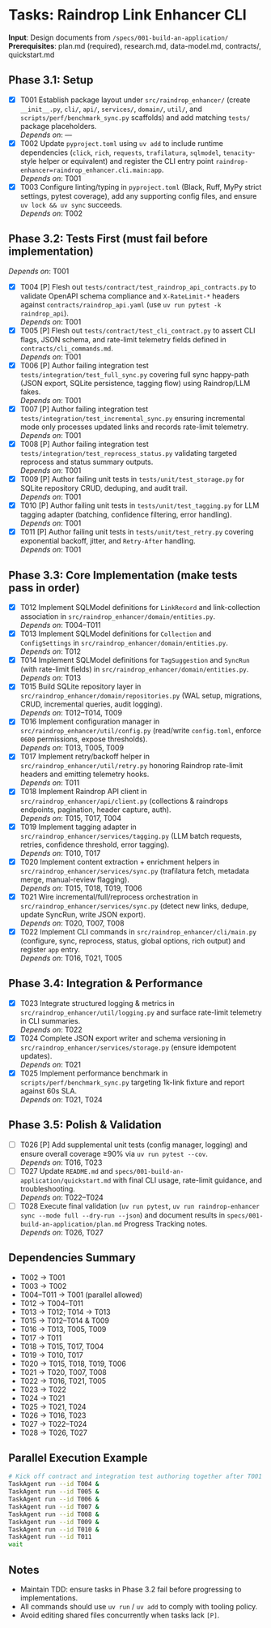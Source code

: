 # Tasks: Raindrop Link Enhancer CLI

**Input**: Design documents from `/specs/001-build-an-application/`
**Prerequisites**: plan.md (required), research.md, data-model.md, contracts/, quickstart.md

## Phase 3.1: Setup
- [X] T001 Establish package layout under `src/raindrop_enhancer/` (create `__init__.py`, `cli/`, `api/`, `services/`, `domain/`, `util/`, and `scripts/perf/benchmark_sync.py` scaffolds) and add matching `tests/` package placeholders.  
  _Depends on_: —
- [X] T002 Update `pyproject.toml` using `uv add` to include runtime dependencies (`click`, `rich`, `requests`, `trafilatura`, `sqlmodel`, `tenacity`-style helper or equivalent) and register the CLI entry point `raindrop-enhancer=raindrop_enhancer.cli.main:app`.  
  _Depends on_: T001
- [X] T003 Configure linting/typing in `pyproject.toml` (Black, Ruff, MyPy strict settings, pytest coverage), add any supporting config files, and ensure `uv lock && uv sync` succeeds.  
  _Depends on_: T002

## Phase 3.2: Tests First (must fail before implementation)
  _Depends on_: T001
 - [X] T004 [P] Flesh out `tests/contract/test_raindrop_api_contracts.py` to validate OpenAPI schema compliance and `X-RateLimit-*` headers against `contracts/raindrop_api.yaml` (use `uv run pytest -k raindrop_api`).  
  _Depends on_: T001
 - [X] T005 [P] Flesh out `tests/contract/test_cli_contract.py` to assert CLI flags, JSON schema, and rate-limit telemetry fields defined in `contracts/cli_commands.md`.  
  _Depends on_: T001
 - [X] T006 [P] Author failing integration test `tests/integration/test_full_sync.py` covering full sync happy-path (JSON export, SQLite persistence, tagging flow) using Raindrop/LLM fakes.  
  _Depends on_: T001
 - [X] T007 [P] Author failing integration test `tests/integration/test_incremental_sync.py` ensuring incremental mode only processes updated links and records rate-limit telemetry.  
  _Depends on_: T001
 - [X] T008 [P] Author failing integration test `tests/integration/test_reprocess_status.py` validating targeted reprocess and status summary outputs.  
  _Depends on_: T001
 - [X] T009 [P] Author failing unit tests in `tests/unit/test_storage.py` for SQLite repository CRUD, deduping, and audit trail.  
  _Depends on_: T001
 - [X] T010 [P] Author failing unit tests in `tests/unit/test_tagging.py` for LLM tagging adapter (batching, confidence filtering, error handling).  
  _Depends on_: T001
 - [X] T011 [P] Author failing unit tests in `tests/unit/test_retry.py` covering exponential backoff, jitter, and `Retry-After` handling.  
  _Depends on_: T001

## Phase 3.3: Core Implementation (make tests pass in order)
 - [X] T012 Implement SQLModel definitions for `LinkRecord` and link-collection association in `src/raindrop_enhancer/domain/entities.py`.  
  _Depends on_: T004–T011
 - [X] T013 Implement SQLModel definitions for `Collection` and `ConfigSettings` in `src/raindrop_enhancer/domain/entities.py`.  
  _Depends on_: T012
 - [X] T014 Implement SQLModel definitions for `TagSuggestion` and `SyncRun` (with rate-limit fields) in `src/raindrop_enhancer/domain/entities.py`.  
  _Depends on_: T013
 - [X] T015 Build SQLite repository layer in `src/raindrop_enhancer/domain/repositories.py` (WAL setup, migrations, CRUD, incremental queries, audit logging).  
  _Depends on_: T012–T014, T009
 - [X] T016 Implement configuration manager in `src/raindrop_enhancer/util/config.py` (read/write `config.toml`, enforce `0600` permissions, expose thresholds).  
  _Depends on_: T013, T005, T009
 - [X] T017 Implement retry/backoff helper in `src/raindrop_enhancer/util/retry.py` honoring Raindrop rate-limit headers and emitting telemetry hooks.  
  _Depends on_: T011
 - [X] T018 Implement Raindrop API client in `src/raindrop_enhancer/api/client.py` (collections & raindrops endpoints, pagination, header capture, auth).  
  _Depends on_: T015, T017, T004
 - [X] T019 Implement tagging adapter in `src/raindrop_enhancer/services/tagging.py` (LLM batch requests, retries, confidence threshold, error tagging).  
  _Depends on_: T010, T017
 - [X] T020 Implement content extraction + enrichment helpers in `src/raindrop_enhancer/services/sync.py` (trafilatura fetch, metadata merge, manual-review flagging).  
  _Depends on_: T015, T018, T019, T006
 - [X] T021 Wire incremental/full/reprocess orchestration in `src/raindrop_enhancer/services/sync.py` (detect new links, dedupe, update SyncRun, write JSON export).  
  _Depends on_: T020, T007, T008
 - [X] T022 Implement CLI commands in `src/raindrop_enhancer/cli/main.py` (configure, sync, reprocess, status, global options, rich output) and register `app` entry.  
  _Depends on_: T016, T021, T005

## Phase 3.4: Integration & Performance
 - [X] T023 Integrate structured logging & metrics in `src/raindrop_enhancer/util/logging.py` and surface rate-limit telemetry in CLI summaries.  
  _Depends on_: T022
 - [X] T024 Complete JSON export writer and schema versioning in `src/raindrop_enhancer/services/storage.py` (ensure idempotent updates).  
  _Depends on_: T021
 - [X] T025 Implement performance benchmark in `scripts/perf/benchmark_sync.py` targeting 1k-link fixture and report against 60s SLA.  
  _Depends on_: T021, T024

## Phase 3.5: Polish & Validation
- [ ] T026 [P] Add supplemental unit tests (config manager, logging) and ensure overall coverage ≥90% via `uv run pytest --cov`.  
  _Depends on_: T016, T023
- [ ] T027 Update `README.md` and `specs/001-build-an-application/quickstart.md` with final CLI usage, rate-limit guidance, and troubleshooting.  
  _Depends on_: T022–T024
- [ ] T028 Execute final validation (`uv run pytest`, `uv run raindrop-enhancer sync --mode full --dry-run --json`) and document results in `specs/001-build-an-application/plan.md` Progress Tracking notes.  
  _Depends on_: T026, T027

## Dependencies Summary
- T002 → T001
- T003 → T002
- T004–T011 → T001 (parallel allowed)
- T012 → T004–T011
- T013 → T012; T014 → T013
- T015 → T012–T014 & T009
- T016 → T013, T005, T009
- T017 → T011
- T018 → T015, T017, T004
- T019 → T010, T017
- T020 → T015, T018, T019, T006
- T021 → T020, T007, T008
- T022 → T016, T021, T005
- T023 → T022
- T024 → T021
- T025 → T021, T024
- T026 → T016, T023
- T027 → T022–T024
- T028 → T026, T027

## Parallel Execution Example
```bash
# Kick off contract and integration test authoring together after T001
TaskAgent run --id T004 &
TaskAgent run --id T005 &
TaskAgent run --id T006 &
TaskAgent run --id T007 &
TaskAgent run --id T008 &
TaskAgent run --id T009 &
TaskAgent run --id T010 &
TaskAgent run --id T011
wait
```

## Notes
- Maintain TDD: ensure tasks in Phase 3.2 fail before progressing to implementations.
- All commands should use `uv run` / `uv add` to comply with tooling policy.
- Avoid editing shared files concurrently when tasks lack `[P]`.

